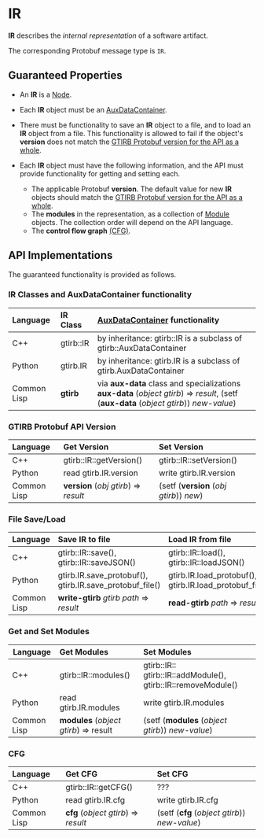 IR
==========

**IR** describes the *internal representation* of a software artifact.

The corresponding Protobuf message type is `IR`.


Guaranteed Properties
---------------------

- An **IR** is a [Node](Node.md).

- Each **IR** object must be an [AuxDataContainer](AuxDataContainer.md).

- There must be functionality to save an **IR** object to a file, and
  to load an **IR** object from a file. This functionality is allowed
  to fail if the object's **version** does not match the [GTIRB
  Protobuf version for the API as a whole](Version.md).

- Each **IR** object must have the following information, and the API
  must provide functionality for getting and setting each.
  - The applicable Protobuf **version**.
    The default value for new **IR** objects should match the
    [GTIRB Protobuf version for the API as a whole](Version.md).
  - The **modules** in the representation, as a collection of
    [Module](Module.md) objects. The collection order will depend on
    the API language.
  - The **control flow graph** [(CFG)](CFG.md).


API Implementations
--------------------

The guaranteed functionality is provided as follows.

### IR Classes and AuxDataContainer functionality

| Language    | IR Class  | [AuxDataContainer](AuxDataContainer.md) functionality              |
|:------------|:----------|:-------------------------------------------------------------------|
| C++         | gtirb::IR | by inheritance: gtirb::IR is a subclass of gtirb::AuxDataContainer |
| Python      | gtirb.IR  | by inheritance: gtirb.IR is a subclass of gtirb.AuxDataContainer   |
| Common Lisp | **gtirb** | via **aux-data** class and specializations **aux-data** (*object* *gtirb*) => *result*, (setf (**aux-data** (*object* *gtirb*)) *new-value*) |


### GTIRB Protobuf API Version


| Language    | Get Version             | Set Version             |
|:------------|:------------------------|:------------------------|
| C++         | gtirb::IR::getVersion() | gtirb::IR::setVersion() |
| Python      | read gtirb.IR.version   | write gtirb.IR.version  |
| Common Lisp | **version** (*obj* *gtirb*) => *result* | (setf (**version** (*obj* *gtirb*)) *new*) |


### File Save/Load

| Language    | Save IR to file         | Load IR from file            |
|:------------|:------------------------|:------------------------|
| C++         | gtirb::IR::save(), gtirb::IR::saveJSON() | gtirb::IR::load(), gtirb::IR::loadJSON() |
| Python      | gtirb.IR.save_protobuf(), gtirb.IR.save_protobuf_file() | gtirb.IR.load_protobuf(), gtirb.IR.load_protobuf_file() |
| Common Lisp |  **write-gtirb** *gtirb* *path* => *result* | **read-gtirb** *path* => *result* |




### Get and Set Modules

| Language    | Get Modules                          | Set Modules            |
|-------------|:-------------------------------------|:-----------------------|
| C++         | gtirb::IR::modules()                 | gtirb::IR:: gtirb::IR::addModule(), gtirb::IR::removeModule() |
| Python      | read gtirb.IR.modules                | write gtirb.IR.modules |
| Common Lisp | **modules** (*object* *gtirb*) => result | (setf (**modules** (*object* *gtirb*)) *new-value*) |






### CFG


| Language    | Get CFG                                | Set CFG                                         |
|:------------|:---------------------------------------|:------------------------------------------------|
| C++         | gtirb::IR::getCFG()                    | ???                                             |
| Python      | read gtirb.IR.cfg                      | write gtirb.IR.cfg                              |
| Common Lisp | **cfg** (*object* *gtirb*) => *result* | (setf (**cfg** (*object* *gtirb*)) *new-value*) |
